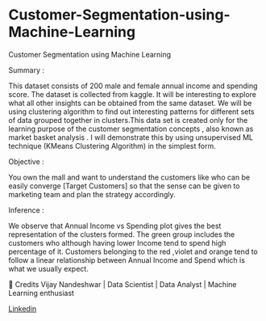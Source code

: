 # Customer-Segmentation-using-Machine-Learning
Customer Segmentation using Machine Learning


Summary :

This dataset consists of 200 male and female annual income and spending score. The dataset is collected from kaggle. It will be interesting to explore what all other insights can be obtained from the same dataset. We will be using clustering algorithm to find out interesting patterns for different sets of data grouped together in clusters.This data set is created only for the learning purpose of the customer segmentation concepts , also known as market basket analysis . I will demonstrate this by using unsupervised ML technique (KMeans Clustering Algorithm) in the simplest form.


Objective :

You own the mall and want to understand the customers like who can be easily converge [Target Customers] so that the sense can be given to marketing team and plan the strategy accordingly.


Inference :

We observe that Annual Income vs Spending plot gives the best representation of the clusters formed.
The green group includes the customers who although having lower Income tend to spend high percentage of it.
Customers belonging to the red ,violet and orange tend to follow a linear relationship between Annual Income and Spend which is what we usually expect.



📜 Credits
Vijay Nandeshwar | Data Scientist | Data Analyst | Machine Learning enthusiast

[Linkedin](https://www.linkedin.com/in/vijaynandeshwar)
